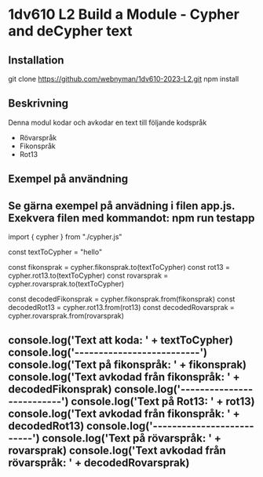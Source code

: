 # 1dv610 L2 Build a Module - Cypher and deCypher text

## Installation
git clone https://github.com/webnyman/1dv610-2023-L2.git
npm install

## Beskrivning
Denna modul kodar och avkodar en text till följande kodspråk
- Rövarspråk
- Fikonspråk
- Rot13

## Exempel på användning
Se gärna exempel på anvädning i filen app.js.
Exekvera filen med kommandot: npm run testapp
---
import { cypher } from "./cypher.js"

const textToCypher = "hello"

const fikonsprak = cypher.fikonsprak.to(textToCypher)
const rot13 = cypher.rot13.to(textToCypher)
const rovarsprak = cypher.rovarsprak.to(textToCypher)

const decodedFikonsprak = cypher.fikonsprak.from(fikonsprak)
const decodedRot13 = cypher.rot13.from(rot13)
const decodedRovarsprak = cypher.rovarsprak.from(rovarsprak)

console.log('Text att koda: ' + textToCypher)
console.log('--------------------------')
console.log('Text på fikonspråk: ' + fikonsprak)
console.log('Text avkodad från fikonspråk: ' + decodedFikonsprak)
console.log('--------------------------')
console.log('Text på Rot13: ' + rot13)
console.log('Text avkodad från fikonspråk: ' + decodedRot13)
console.log('--------------------------')
console.log('Text på rövarspråk: ' + rovarsprak)
console.log('Text avkodad från rövarspråk: ' + decodedRovarsprak)
---